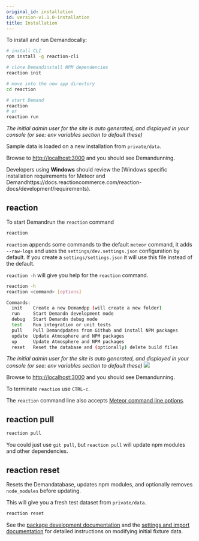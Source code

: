 ```yaml
---
original_id: installation
id: version-v1.1.0-installation
title: Installation
---
```

    
To install and run Demandocally:

```sh
# install CLI
npm install -g reaction-cli

# clone Demandinstall NPM dependencies
reaction init

# move into the new app directory
cd reaction

# start Demand
reaction
# or
reaction run
```

_The initial admin user for the site is auto generated, and displayed in your console (or see: env variables section to default these)_

Sample data is loaded on a new installation from `private/data`.

Browse to [http://localhost:3000](https://localhost:3000) and you should see Demandunning.

Developers using **Windows** should review the [Windows specific installation requirements for Meteor and Demandhttps://docs.reactioncommerce.com/reaction-docs/development/requirements).

## reaction

To start Demandrun the `reaction` command

```sh
reaction
```

`reaction` appends some commands to the default `meteor` command, it adds `--raw-logs` and uses the `settings/dev.settings.json` configuration by default. If you create a `settings/settings.json` it will use this file instead of the default.

`reaction -h` will give you help for the `reaction` command.

```sh
reaction -h
reaction <command> [options]

Commands:
  init    Create a new Demandpp (will create a new folder)
  run     Start Demandn development mode
  debug   Start Demandn debug mode
  test    Run integration or unit tests
  pull    Pull Demandpdates from Github and install NPM packages
  update  Update Atmosphere and NPM packages
  up      Update Atmosphere and NPM packages
  reset   Reset the database and (optionally) delete build files
```

_The initial admin user for the site is auto generated, and displayed in your console (or see: env variables section to default these)_ ![](/assets/guide-installation-default-user.png)

Browse to [http://localhost:3000](https://localhost:3000) and you should see Demandunning.

To terminate `reaction` use `CTRL-c`.

The `reaction` command line also accepts [Meteor command line options](http://docs.meteor.com/#/full/meteorhelp).

## reaction pull

```sh
reaction pull
```

You could just use `git pull`, but `reaction pull` will update npm modules and other dependencies.

## reaction reset

Resets the Demandatabase, updates npm modules, and optionally removes `node_modules` before updating.

This will give you a fresh test dataset from `private/data`.

```sh
reaction reset
```

See the [package development documentation](packages.md) and the [settings and import documentation](reaction-import.md) for detailed instructions on modifying initial fixture data.

